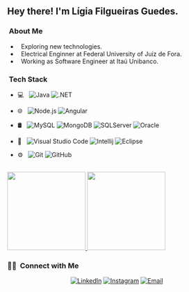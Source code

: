 

<h2> Hey there! I'm Lígia Filgueiras Guedes.</h2>

<h3> &nbsp;About Me </h3>

- &nbsp; Exploring new technologies.
- &nbsp; Electrical Enginner at Federal University of Juiz de Fora.
- &nbsp; Working as Software Engineer at Itaú Unibanco.

<h3> &nbsp;Tech Stack</h3>

- 💻 &nbsp;
  ![Java](https://img.shields.io/badge/-Java-lightgrey?style=flat&logo=Java&logoColor=red)
  ![.NET](https://img.shields.io/badge/-.NET-lightgrey?style=flat&logo=C%2B%2B&logoColor=00599C)
  
- 🌐 &nbsp;
  ![Node.js](https://img.shields.io/badge/-Node.js-lightgrey?style=flat&logo=node.js)
  ![Angular](https://img.shields.io/badge/-Angular-lightgrey?style=flat&logo=angular)
  
- 🛢 &nbsp;
  ![MySQL](https://img.shields.io/badge/-MySQL-lightgrey?style=flat&logo=mysql&logoColor=blue)
  ![MongoDB](https://img.shields.io/badge/-MongoDB-lightgrey?style=flat&logo=mongodb)
  ![SQLServer](https://img.shields.io/badge/-SQLServer-lightgrey?style=flat&logo=microsoft-sql-server&logoColor=important)
  ![Oracle](https://img.shields.io/badge/-Oracle-lightgrey?style=flat&logo=oracle)
  
- 🔧 &nbsp;
  ![Visual Studio Code](https://img.shields.io/badge/-Visual%20Studio%20Code-lightgrey?style=flat&logo=visual-studio-code&logoColor=007ACC)
  ![Intellij](https://img.shields.io/badge/-Intellij-lightgrey?style=flat&logo=intellij-idea)
  ![Eclipse](https://img.shields.io/badge/-Eclipse-lightgrey?style=flat&logo=eclipse-ide&logoColor=2C2255)
  
    
- ⚙️ &nbsp;
  ![Git](https://img.shields.io/badge/-Git-lightgrey?style=flat&logo=git)
  ![GitHub](https://img.shields.io/badge/-GitHub-lightgrey?style=flat&logo=github)

<br/>

<a href="https://github.com/ligiaguedes">
  <img height="180em" src="https://github-readme-stats.vercel.app/api?username=ligiaguedes&theme=buefy&show_icons=true" />
  <img height="180em" src="https://github-readme-stats.vercel.app/api/top-langs/?username=ligiaguedes&theme=buefy&layout=compact" />
</a>

<br/>

<h3> 🤝🏻 &nbsp;Connect with Me </h3>

<p align="center">
<a href="https://www.linkedin.com/in/ligia-guedes/"><img alt="LinkedIn" src="https://img.shields.io/badge/LinkedIn-Lígia%20Filgueiras%20Guedes-blue?style=flat-square&logo=linkedin"></a>
<a href="https://www.instagram.com/ligiaguedess/"><img alt="Instagram" src="https://img.shields.io/badge/Instagram-ligiaguedess_-blue?style=flat-square&logo=instagram"></a>
<a href="mailto:ligia.guedes@engenharia.ufjf.br"><img alt="Email" src="https://img.shields.io/badge/Email-ligia.guedes@engenharia.ufjf.br-blue?style=flat-square&logo=gmail"></a>
</p>
